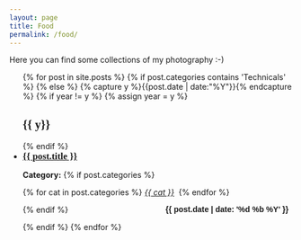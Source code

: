 ```yaml
---
layout: page
title: Food
permalink: /food/
---
```


Here you can find some collections of my photography :-)

<ul id="archive">
{% for post in site.posts %}
    {% if post.categories contains 'Technicals' %}
    {% else %}
  {% capture y %}{{post.date | date:"%Y"}}{% endcapture %}
  {% if year != y %}
    {% assign year = y %}
    <h2 class="blogyear" style="font-family: EB Garamond; font-weight:600;">{{ y}}</h2>
  {% endif %}
<li class="archiveposturl"><span><a style="font-size: larger; font-family: EB Garamond; font-weight: 600;" href="{{ post.url }}" title="{{ post.title }}">{{ post.title }}</a></span><br/>
<span class = "postlower">

<!--<strong>Author:</strong> {{post.author}} -->
<strong>Category:</strong>  {% if post.categories %}
 
  {% for cat in post.categories %}
  <a href="/categories/#{{ cat }}" style="font-style:italic;" title="{{ cat }}">{{ cat }}</a>&nbsp;
  {% endfor %}

{% endif %} <!-- {{ post.categories | first }} -->
<strong style="font-size:100%; font-family: 'EB Garamond', sans-serif; float:right; padding-right: .5em">{{ post.date | date: '%d %b %Y' }}</strong> 
</span> 

</li>
{% endif %}
{% endfor %}
</ul>

